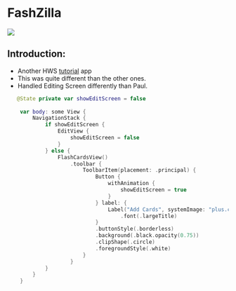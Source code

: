 # FashZilla

![](https://img.shields.io/endpoint?url=https%3A%2F%2Fswiftpackageindex.com%2Fapi%2Fpackages%2Fgoogle%2Fgenerative-ai-swift%2Fbadge%3Ftype%3Dswift-versions)

## Introduction:
- Another HWS [tutorial](https://www.hackingwithswift.com/books/ios-swiftui/flashzilla-wrap-up) app
- This was quite different than the other ones.
- Handled Editing Screen differently than Paul.
```swift
   @State private var showEditScreen = false
    
    var body: some View {
        NavigationStack {
            if showEditScreen {
                EditView {
                    showEditScreen = false
                }
            } else {
                FlashCardsView()
                    .toolbar {
                        ToolbarItem(placement: .principal) {
                            Button {
                                withAnimation {
                                    showEditScreen = true
                                }
                            } label: {
                                Label("Add Cards", systemImage: "plus.circle")
                                    .font(.largeTitle)
                            }
                            .buttonStyle(.borderless)
                            .background(.black.opacity(0.75))
                            .clipShape(.circle)
                            .foregroundStyle(.white)
                        }
                    }
            }
        }
    }
```
